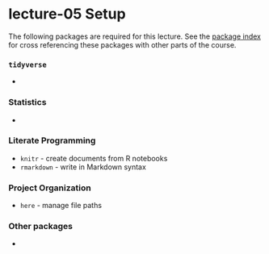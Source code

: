 # lecture-05 Setup
The following packages are required for this lecture. See the [package index](https://slu-soc5050.github.io/package-index/) for cross referencing these packages with other parts of the course.

### `tidyverse`

*

### Statistics

*

### Literate Programming

* `knitr` - create documents from R notebooks
* `rmarkdown` - write in Markdown syntax

### Project Organization

* `here` - manage file paths

### Other packages

*
